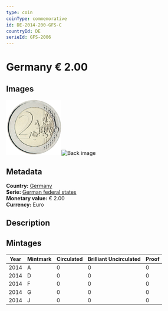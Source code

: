 ```yaml
---
type: coin
coinType: commemorative
id: DE-2014-200-GFS-C
countryId: DE
serieId: GFS-2006
---
```


# Germany € 2.00

## Images

<img src="../../Images/common-2007-200.png" height="150" alt="Front image"><img src="Images/DE-2014-200-000.png" height="150" alt="Back image">

## Metadata

**Country:** [Germany](../../Countries/Germany/index.md)\
**Serie:** [German federal states](index.md)\
**Monetary value:** € 2.00\
**Currency:** Euro

## Description


## Mintages

| Year | Mintmark | Circulated | Brilliant Uncirculated | Proof |
| ---- | -------- | ---------- | ---------------------- | ----- |
| 2014 | A | 0| 0 | 0 |
| 2014 | D | 0| 0 | 0 |
| 2014 | F | 0| 0 | 0 |
| 2014 | G | 0| 0 | 0 |
| 2014 | J | 0| 0 | 0 |
